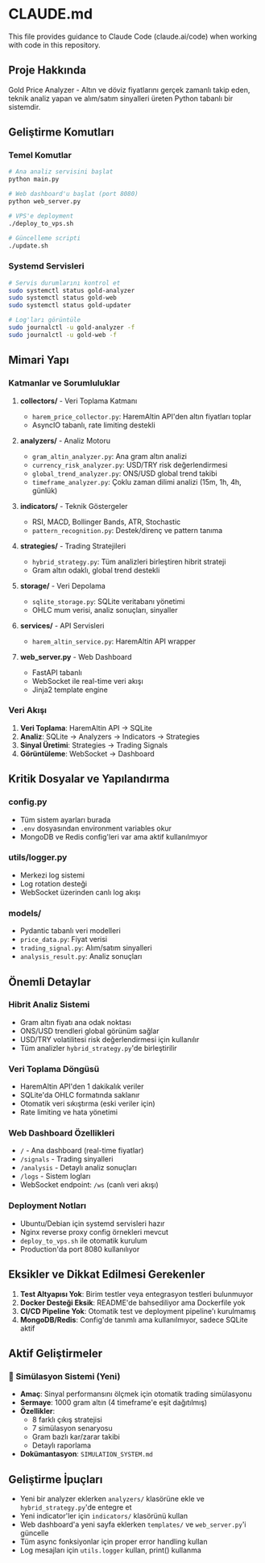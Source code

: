 # CLAUDE.md

This file provides guidance to Claude Code (claude.ai/code) when working with code in this repository.

## Proje Hakkında

Gold Price Analyzer - Altın ve döviz fiyatlarını gerçek zamanlı takip eden, teknik analiz yapan ve alım/satım sinyalleri üreten Python tabanlı bir sistemdir.

## Geliştirme Komutları

### Temel Komutlar

```bash
# Ana analiz servisini başlat
python main.py

# Web dashboard'u başlat (port 8080)
python web_server.py

# VPS'e deployment
./deploy_to_vps.sh

# Güncelleme scripti
./update.sh
```

### Systemd Servisleri

```bash
# Servis durumlarını kontrol et
sudo systemctl status gold-analyzer
sudo systemctl status gold-web
sudo systemctl status gold-updater

# Log'ları görüntüle
sudo journalctl -u gold-analyzer -f
sudo journalctl -u gold-web -f
```

## Mimari Yapı

### Katmanlar ve Sorumluluklar

1. **collectors/** - Veri Toplama Katmanı
   - `harem_price_collector.py`: HaremAltin API'den altın fiyatları toplar
   - AsyncIO tabanlı, rate limiting destekli

2. **analyzers/** - Analiz Motoru
   - `gram_altin_analyzer.py`: Ana gram altın analizi
   - `currency_risk_analyzer.py`: USD/TRY risk değerlendirmesi
   - `global_trend_analyzer.py`: ONS/USD global trend takibi
   - `timeframe_analyzer.py`: Çoklu zaman dilimi analizi (15m, 1h, 4h, günlük)

3. **indicators/** - Teknik Göstergeler
   - RSI, MACD, Bollinger Bands, ATR, Stochastic
   - `pattern_recognition.py`: Destek/direnç ve pattern tanıma

4. **strategies/** - Trading Stratejileri
   - `hybrid_strategy.py`: Tüm analizleri birleştiren hibrit strateji
   - Gram altın odaklı, global trend destekli

5. **storage/** - Veri Depolama
   - `sqlite_storage.py`: SQLite veritabanı yönetimi
   - OHLC mum verisi, analiz sonuçları, sinyaller

6. **services/** - API Servisleri
   - `harem_altin_service.py`: HaremAltin API wrapper

7. **web_server.py** - Web Dashboard
   - FastAPI tabanlı
   - WebSocket ile real-time veri akışı
   - Jinja2 template engine

### Veri Akışı

1. **Veri Toplama**: HaremAltin API → SQLite
2. **Analiz**: SQLite → Analyzers → Indicators → Strategies
3. **Sinyal Üretimi**: Strategies → Trading Signals
4. **Görüntüleme**: WebSocket → Dashboard

## Kritik Dosyalar ve Yapılandırma

### config.py
- Tüm sistem ayarları burada
- `.env` dosyasından environment variables okur
- MongoDB ve Redis config'leri var ama aktif kullanılmıyor

### utils/logger.py
- Merkezi log sistemi
- Log rotation desteği
- WebSocket üzerinden canlı log akışı

### models/
- Pydantic tabanlı veri modelleri
- `price_data.py`: Fiyat verisi
- `trading_signal.py`: Alım/satım sinyalleri
- `analysis_result.py`: Analiz sonuçları

## Önemli Detaylar

### Hibrit Analiz Sistemi
- Gram altın fiyatı ana odak noktası
- ONS/USD trendleri global görünüm sağlar
- USD/TRY volatilitesi risk değerlendirmesi için kullanılır
- Tüm analizler `hybrid_strategy.py`'de birleştirilir

### Veri Toplama Döngüsü
- HaremAltin API'den 1 dakikalık veriler
- SQLite'da OHLC formatında saklanır
- Otomatik veri sıkıştırma (eski veriler için)
- Rate limiting ve hata yönetimi

### Web Dashboard Özellikleri
- `/` - Ana dashboard (real-time fiyatlar)
- `/signals` - Trading sinyalleri
- `/analysis` - Detaylı analiz sonuçları
- `/logs` - Sistem logları
- WebSocket endpoint: `/ws` (canlı veri akışı)

### Deployment Notları
- Ubuntu/Debian için systemd servisleri hazır
- Nginx reverse proxy config örnekleri mevcut
- `deploy_to_vps.sh` ile otomatik kurulum
- Production'da port 8080 kullanılıyor

## Eksikler ve Dikkat Edilmesi Gerekenler

1. **Test Altyapısı Yok**: Birim testler veya entegrasyon testleri bulunmuyor
2. **Docker Desteği Eksik**: README'de bahsediliyor ama Dockerfile yok
3. **CI/CD Pipeline Yok**: Otomatik test ve deployment pipeline'ı kurulmamış
4. **MongoDB/Redis**: Config'de tanımlı ama kullanılmıyor, sadece SQLite aktif

## Aktif Geliştirmeler

### 🎯 Simülasyon Sistemi (Yeni)
- **Amaç**: Sinyal performansını ölçmek için otomatik trading simülasyonu
- **Sermaye**: 1000 gram altın (4 timeframe'e eşit dağıtılmış)
- **Özellikler**: 
  - 8 farklı çıkış stratejisi
  - 7 simülasyon senaryosu
  - Gram bazlı kar/zarar takibi
  - Detaylı raporlama
- **Dokümantasyon**: `SIMULATION_SYSTEM.md`

## Geliştirme İpuçları

- Yeni bir analyzer eklerken `analyzers/` klasörüne ekle ve `hybrid_strategy.py`'de entegre et
- Yeni indicator'ler için `indicators/` klasörünü kullan
- Web dashboard'a yeni sayfa eklerken `templates/` ve `web_server.py`'i güncelle
- Tüm async fonksiyonlar için proper error handling kullan
- Log mesajları için `utils.logger` kullan, print() kullanma